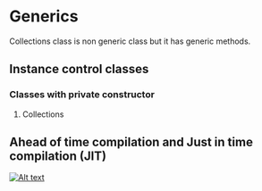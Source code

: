# Generics

Collections class is non generic class but it has generic methods.

## Instance control classes

### Classes with private constructor

1. Collections


## Ahead of time compilation and Just in time compilation (JIT)
[![Alt text](https://img.youtube.com/vi/sJVenujWGjs/0.jpg)](https://www.youtube.com/watch?v=sJVenujWGjs)
